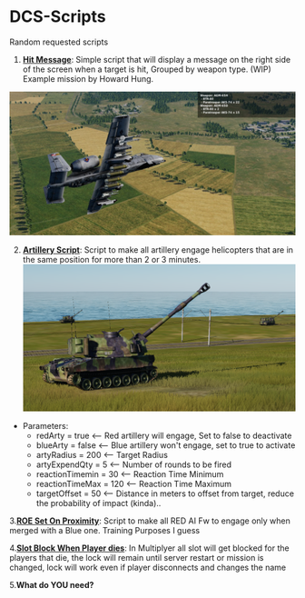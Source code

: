 # DCS-Scripts
Random requested scripts

1. [**Hit Message**](https://github.com/marcos2221/DCS-Scripts/tree/master/hitMessage): Simple script that will display a message on the right side of the screen when a target is hit, Grouped by weapon type.  (WIP) Example mission by Howard Hung.

![Image of Yaktocat](https://github.com/marcos2221/DCS-Scripts/blob/master/hitMessage/a10c.jpg)

2. [**Artillery Script**](https://github.com/marcos2221/DCS-Scripts/tree/master/arty): Script to make all artillery engage helicopters that are in the same position for more than 2 or 3 minutes.
![Image of Yaktocat](https://github.com/marcos2221/DCS-Scripts/blob/master/arty/arty.PNG)
* Parameters: 
    * redArty = true         <-- Red artillery will engage, Set to false to deactivate
    * blueArty = false       <-- Blue artillery won't engage, set to true to activate
    * artyRadius = 200       <-- Target Radius
    * artyExpendQty = 5      <-- Number of rounds to be fired
    * reactionTimemin = 30   <-- Reaction Time Minimum
    * reactionTimeMax = 120  <-- Reaction Time Maximum
    * targetOffset = 50      <-- Distance in meters to offset from target, reduce the probability of impact (kinda)..

3.[**ROE Set On Proximity**](https://github.com/marcos2221/DCS-Scripts/tree/master/RoeSet): Script to make all RED AI Fw to engage only when merged with a Blue one. Training Purposes I guess

4.[**Slot Block When Player dies**](https://github.com/marcos2221/DCS-Scripts/tree/master/SlotBlock): In Multiplyer all slot will get blocked for the players that die, the lock will remain until server restart or mission is changed, lock will work even if player disconnects and changes the name

5.**What do YOU need?**
